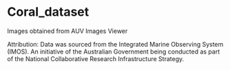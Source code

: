 # Coral_dataset
Images obtained from AUV Images Viewer

Attribution:
Data was sourced from the Integrated Marine Observing System (IMOS). An initiative of the Australian Government being conducted as part of the National Collaborative Research Infrastructure Strategy.
